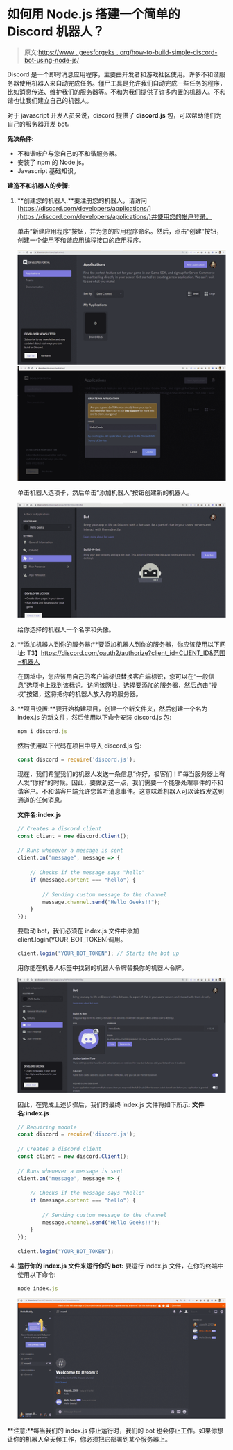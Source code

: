 # 如何用 Node.js 搭建一个简单的 Discord 机器人？

> 原文:[https://www . geesforgeks . org/how-to-build-simple-discord-bot-using-node-js/](https://www.geeksforgeeks.org/how-to-build-a-simple-discord-bot-using-node-js/)

Discord 是一个即时消息应用程序，主要由开发者和游戏社区使用。许多不和谐服务器使用机器人来自动完成任务。僵尸工具是允许我们自动完成一些任务的程序，比如消息传递、维护我们的服务器等。不和为我们提供了许多内置的机器人。不和谐也让我们建立自己的机器人。

对于 javascript 开发人员来说，discord 提供了 **discord.js** 包，可以帮助他们为自己的服务器开发 bot。

**先决条件:**

*   不和谐帐户与您自己的不和谐服务器。
*   安装了 npm 的 Node.js。
*   Javascript 基础知识。

**建造不和机器人的步骤:**

1.  **创建您的机器人:**要注册您的机器人，请访问[https://discord.com/developers/applications/](https://discord.com/developers/applications/)并使用您的帐户登录。

    单击“新建应用程序”按钮，并为您的应用程序命名。然后，点击“创建”按钮，创建一个使用不和谐应用编程接口的应用程序。

    ![](img/adc7708fae63f9c1c3cbbf1fa2a1290a.png) ![](img/844592c84539d60c46138aaeab95e25e.png)

    单击机器人选项卡，然后单击“添加机器人”按钮创建新的机器人。

    ![](img/263571f243304332d517af0d764d5042.png)

    给你选择的机器人一个名字和头像。

2.  **添加机器人到你的服务器:**要添加机器人到你的服务器，你应该使用以下网址:
    T3】https://discord.com/oauth2/authorize?client_id=CLIENT_ID&范围=机器人

    在网址中，您应该用自己的客户端标识替换客户端标识，您可以在“一般信息”选项卡上找到该标识。访问该网址，选择要添加的服务器，然后点击“授权”按钮，这将把你的机器人放入你的服务器。

3.  **项目设置:**要开始构建项目，创建一个新文件夹，然后创建一个名为 index.js 的新文件，然后使用以下命令安装 discord.js 包:

    ```js
    npm i discord.js
    ```

    然后使用以下代码在项目中导入 discord.js 包:

    ```js
    const discord = require('discord.js');
    ```

    现在，我们希望我们的机器人发送一条信息“你好，极客们！!"每当服务器上有人发“你好”的时候。因此，要做到这一点，我们需要一个能够处理事件的不和谐客户。不和谐客户端允许您监听消息事件。这意味着机器人可以读取发送到通道的任何消息。

    **文件名:index.js**

    ```js
    // Creates a discord client
    const client = new discord.Client(); 

    // Runs whenever a message is sent
    client.on("message", message => { 

        // Checks if the message says "hello"
        if (message.content === "hello") { 

            // Sending custom message to the channel
            message.channel.send("Hello Geeks!!"); 
        }
    });
    ```

    要启动 bot，我们必须在 index.js 文件中添加 client.login(YOUR_BOT_TOKEN)调用。

    ```js
    client.login("YOUR_BOT_TOKEN"); // Starts the bot up
    ```

    用你能在机器人标签中找到的机器人令牌替换你的机器人令牌。

    ![](img/8e9172b9faf3ab570adf3f8f6871fa03.png)

    因此，在完成上述步骤后，我们的最终 index.js 文件将如下所示:
    **文件名:index.js**

    ```js
    // Requiring module
    const discord = require('discord.js');

    // Creates a discord client
    const client = new discord.Client(); 

    // Runs whenever a message is sent
    client.on("message", message => { 

        // Checks if the message says "hello"
        if (message.content === "hello") { 

            // Sending custom message to the channel
            message.channel.send("Hello Geeks!!"); 
        }
    });

    client.login("YOUR_BOT_TOKEN");
    ```

4.  **运行你的 index.js 文件来运行你的 bot:** 要运行 index.js 文件，在你的终端中使用以下命令:

    ```js
    node index.js 
    ```

    ![](img/497cc73281e0373c31c810c235aa95e3.png)

**注意:**每当我们的 index.js 停止运行时，我们的 bot 也会停止工作。如果你想让你的机器人全天候工作，你必须把它部署到某个服务器上。